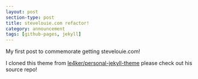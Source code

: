 ```yaml
---
layout: post
section-type: post
title: stevelouie.com refactor!
category: announcement
tags: [github-pages, jekyll]
---
```


My first post to commemorate getting stevelouie.com! 

I cloned this theme from <a href="https://github.com/PanosSakkos/personal-jekyll-theme" target="\_blank">le4ker/personal-jekyll-theme</a> please check out his source repo!